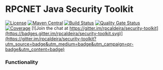 # RPCNET Java Security Toolkit
[![License](https://img.shields.io/badge/License-Apache%202.0-blue.svg)](https://opensource.org/licenses/Apache-2.0) [![Maven Central](https://img.shields.io/maven-central/v/net.rpcnet.securitytoolkit/securitytoolkit)](https://search.maven.org/artifact/net.rpcnet.securitytoolkit/securitytoolkit) [![Build Status](https://travis-ci.org/rpcaldeira/security-toolkit.svg?branch=master)](https://travis-ci.org/rpcaldeira/security-toolkit) [![Quality Gate Status](https://sonarcloud.io/api/project_badges/measure?project=net.rpcnet.securitytoolkit%3Asecuritytoolkit-parent&metric=alert_status)](https://sonarcloud.io/dashboard?id=net.rpcnet.securitytoolkit%3Asecuritytoolkit-parent) [![Coverage](https://sonarcloud.io/api/project_badges/measure?project=net.rpcnet.securitytoolkit%3Asecuritytoolkit-parent&metric=coverage)](https://sonarcloud.io/dashboard?id=net.rpcnet.securitytoolkit%3Asecuritytoolkit-parent) [![Join the chat at https://gitter.im/rpcaldeira/security-toolkit](https://badges.gitter.im/rpcaldeira/security-toolkit.svg)](https://gitter.im/rpcaldeira/security-toolkit?utm_source=badge&utm_medium=badge&utm_campaign=pr-badge&utm_content=badge)

### Functionality
